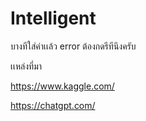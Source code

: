 # Intelligent

บางทีใส่ค่าเเล้ว error ต้องกดรีทีนึงครับ

เเหล่งที่มา

https://www.kaggle.com/

https://chatgpt.com/
